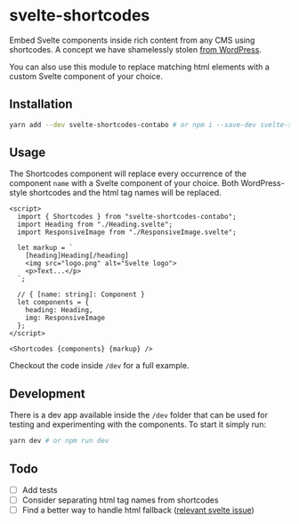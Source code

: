 # svelte-shortcodes

Embed Svelte components inside rich content from any CMS using shortcodes. A
concept we have shamelessly stolen [from WordPress](https://codex.wordpress.org/Shortcode_API).

You can also use this module to replace matching html elements with a custom
Svelte component of your choice.

## Installation

```sh
yarn add --dev svelte-shortcodes-contabo # or npm i --save-dev svelte-shortcodes-contabo
```

## Usage

The Shortcodes component will replace every occurrence of the component `name`
with a Svelte component of your choice. Both WordPress-style shortcodes and the
html tag names will be replaced.

```
<script>
  import { Shortcodes } from "svelte-shortcodes-contabo";
  import Heading from "./Heading.svelte";
  import ResponsiveImage from "./ResponsiveImage.svelte";

  let markup = `
    [heading]Heading[/heading]
    <img src="logo.png" alt="Svelte logo">
    <p>Text...</p>
  `;

  // { [name: string]: Component }
  let components = {
    heading: Heading,
    img: ResponsiveImage
  };
</script>

<Shortcodes {components} {markup} />
```

Checkout the code inside `/dev` for a full example.

## Development

There is a dev app available inside the `/dev` folder that can be used for
testing and experimenting with the components. To start it simply run:

```sh
yarn dev # or npm run dev
```

## Todo

- [ ] Add tests
- [ ] Consider separating html tag names from shortcodes
- [ ] Find a better way to handle html fallback ([relevant svelte issue](https://github.com/sveltejs/svelte/issues/2324))

